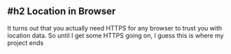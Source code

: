 #h2 Location in Browser
-----
It turns out that you actually need HTTPS for any browser to trust you with location data. So until I get some HTTPS going on, I guess this is where my project ends